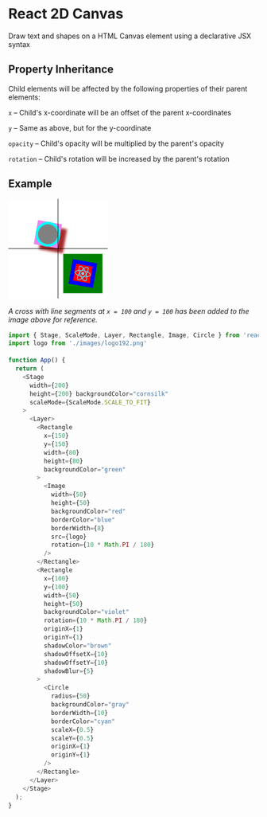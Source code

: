 # React 2D Canvas

Draw text and shapes on a HTML Canvas element using a declarative JSX syntax

## Property Inheritance
Child elements will be affected by the following properties of their parent elements:

`x` – Child's x-coordinate will be an offset of the parent x-coordinates

`y` – Same as above, but for the y-coordinate

`opacity` – Child's opacity will be multiplied by the parent's opacity

`rotation` – Child's rotation will be increased by the parent's rotation

## Example

![Example canvas](example-canvas.png)

*A cross with line segments at `x = 100` and `y = 100` has been added to the image above for reference.*

```js
import { Stage, ScaleMode, Layer, Rectangle, Image, Circle } from 'react-2d-canvas';
import logo from './images/logo192.png'

function App() {
  return (
    <Stage
      width={200}
      height={200} backgroundColor="cornsilk"
      scaleMode={ScaleMode.SCALE_TO_FIT}
    >
      <Layer>
        <Rectangle
          x={150}
          y={150}
          width={80}
          height={80}
          backgroundColor="green"
        >
          <Image
            width={50}
            height={50}
            backgroundColor="red"
            borderColor="blue"
            borderWidth={8}
            src={logo}
            rotation={10 * Math.PI / 180}
          />
        </Rectangle>
        <Rectangle
          x={100}
          y={100}
          width={50}
          height={50}
          backgroundColor="violet"
          rotation={10 * Math.PI / 180}
          originX={1}
          originY={1}
          shadowColor="brown"
          shadowOffsetX={10}
          shadowOffsetY={10}
          shadowBlur={5}
        >
          <Circle
            radius={50}
            backgroundColor="gray"
            borderWidth={10}
            borderColor="cyan"
            scaleX={0.5}
            scaleY={0.5}
            originX={1}
            originY={1}
          />
        </Rectangle>
      </Layer>
    </Stage>
  );
}
```